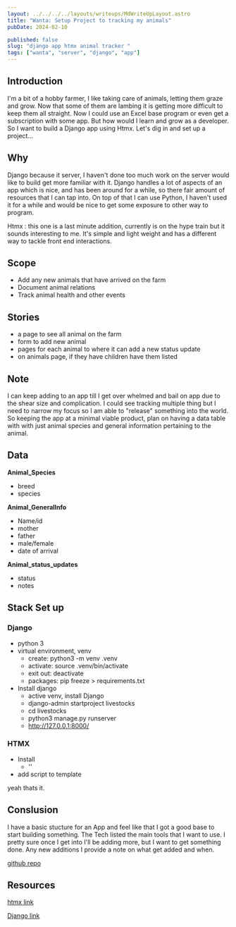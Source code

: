 ```yaml
---
layout: ../../../../layouts/writeups/MdWriteUpLayout.astro
title: "Wanta: Setup Project to tracking my animals"
pubDate: 2024-02-10

published: false
slug: "django app htmx animal tracker "
tags: ["wanta", "server", "django", "app"]
---
```


## Introduction

I'm a bit of a hobby farmer, I like taking care of animals, letting them graze and grow. Now that some of them are lambing it is getting more difficult to keep them all straight. Now I could use an Excel base program or even get a subscription with some app. But how would I learn and grow as a developer. So I want to build a Django app using Htmx. Let's dig in and set up a project...

## Why

Django because it server, I haven't done too much work on the server would like to build get more familiar with it. Django handles a lot of aspects of an app which is nice, and has been around for a while, so there fair amount of resources that I can tap into. On top of that I can use Python, I haven't used it for a while and would be nice to get some exposure to other way to program.

Htmx : this one is a last minute addition, currently is on the hype train but it sounds interesting to me. It's simple and light weight and has a different way to tackle front end interactions.

## Scope

- Add any new animals that have arrived on the farm
- Document animal relations
- Track animal health and other events

## Stories

- a page to see all animal on the farm
- form to add new animal
- pages for each animal to where it can add a new status update
- on animals page, if they have children have them listed

## Note

I can keep adding to an app till I get over whelmed and bail on app due to the shear size and complication. I could see tracking multiple thing but I need to narrow my focus so I am able to "release" something into the world. So keeping the app at a minimal viable product, plan on having a data table with with just animal species and general information pertaining to the animal.

## Data

<strong>Animal_Species</strong>

- breed
- species

<strong>Animal_GeneralInfo</strong>

- Name/id
- mother
- father
- male/female
- date of arrival

<strong>Animal_status_updates</strong>

- status
- notes

## Stack Set up

### Django

- python 3
- virtual environment, venv
  - create: python3 -m venv .venv
  - activate: source .venv/bin/activate
  - exit out: deactivate
  - packages: pip freeze > requirements.txt
- Install django
  - active venv, install Django
  - django-admin startproject livestocks
  - cd livestocks
  - python3 manage.py runserver
  - http://127.0.0.1:8000/

### HTMX

- Install
  - '<script src="https://unpkg.com/htmx.org@1.3.3"></script>'
- add script to template

yeah thats it.

## Conslusion

I have a basic stucture for an App and feel like that I got a good base to start building something. The Tech listed the main tools that I want to use. I pretty sure once I get into I'll be adding more, but I want to get something done. Any new additions I provide a note on what get added and when.

[github repo](https://github.com/matterholt/livestock_rollcall/tree/3ef5d9c13da4a10c9abf9bcaef5d0ffeb98c4d9f)

## Resources

[htmx link](https://htmx.org/)

[Django link](https://www.djangoproject.com/)
